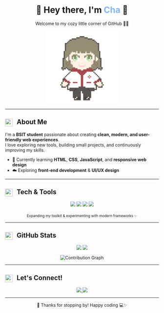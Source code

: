 <!-- HEADER -->
<h1 align="center">🍡 Hey there, I'm <span style="color:#86B6F6;">Cha</span> 🍵</h1>
<p align="center">Welcome to my cozy little corner of GitHub 🫶🏻</p>

<p align="center">
  <img src="cha.gif" width="240" alt="Cute GIF" />
</p>

---

<!-- ABOUT ME -->
<h2 align="left">
  <img src="https://cdn-icons-png.flaticon.com/512/3135/3135715.png" width="25" height="25" style="margin-right:8px;vertical-align:middle;" />
  About Me
</h2>

I'm a **BSIT student** passionate about creating **clean, modern, and user-friendly web experiences**.  
I love exploring new tools, building small projects, and continuously improving my skills.  

- 🌱 Currently learning **HTML**, **CSS**, **JavaScript**, and **responsive web design**  
- ☁️ Exploring **front-end development** & **UI/UX design**  

---

<!-- TOOLKIT -->
<h2 align="left">
  <img src="https://cdn-icons-png.flaticon.com/512/833/833472.png" width="25" height="25" style="margin-right:8px;vertical-align:middle;" />
  Tech & Tools
</h2>

<p align="center">
  <!-- HTML -->
  <img src="https://img.shields.io/badge/HTML5-F9D5D3?style=flat&logo=html5&logoColor=E34F26&color=F9D5D3&labelColor=fff&borderRadius=10" />
  <!-- CSS -->
  <img src="https://img.shields.io/badge/CSS3-CFE2FF?style=flat&logo=css3&logoColor=2965F1&color=CFE2FF&labelColor=fff&borderRadius=10" />
  <!-- JavaScript -->
  <img src="https://img.shields.io/badge/JavaScript-FFF6C3?style=flat&logo=javascript&logoColor=F7DF1E&color=FFF6C3&labelColor=fff&borderRadius=10" />
  <!-- VS Code -->
  <img src="https://img.shields.io/badge/VS%20Code-D6F6FF?style=flat&logo=visual-studio-code&logoColor=007ACC&color=D6F6FF&labelColor=fff&borderRadius=10" />
</p>

<p align="center">
  <sub>Expanding my toolkit & experimenting with modern frameworks ✨</sub>
</p>

---

<!-- STATS -->
<h2 align="left">
  <img src="https://cdn-icons-png.flaticon.com/512/1828/1828817.png" width="25" height="25" style="margin-right:8px;vertical-align:middle;" />
  GitHub Stats
</h2>

<p align="center">
  <img src="https://github-readme-stats.vercel.app/api?username=guraycha03&show_icons=true&theme=calm&hide_border=true&bg_color=F9FAFB&title_color=86B6F6&icon_color=86B6F6" height="160" />
  <img src="https://streak-stats.demolab.com?user=guraycha03&theme=calm&hide_border=true&background=F9FAFB&ring=86B6F6&fire=86B6F6&currStreakLabel=86B6F6" height="160" />
</p>

<p align="center">
  <img src="https://github-readme-activity-graph.vercel.app/graph?username=guraycha03&bg_color=F9FAFB&color=86B6F6&line=86B6F6&point=4E89AE&hide_border=true" alt="Contribution Graph" />
</p>

---

<!-- CONNECT -->
<h2 align="left">
  <img src="https://cdn-icons-png.flaticon.com/512/646/646094.png" width="25" height="25" style="margin-right:8px;vertical-align:middle;" />
  Let's Connect!
</h2>

<p align="center">
  <a href="mailto:guraycha@gmail.com">
    <img src="https://img.shields.io/badge/Email-F9D5D3?style=flat&logo=gmail&logoColor=EA4335&color=F9D5D3&labelColor=fff&borderRadius=10" />
  </a>
  <a href="https://github.com/guraycha03">
    <img src="https://img.shields.io/badge/GitHub-DDEBFF?style=flat&logo=github&logoColor=000000&color=DDEBFF&labelColor=fff&borderRadius=10" />
  </a>
</p>

---

<p align="center">🌸 Thanks for stopping by! Happy coding 💻✨</p>